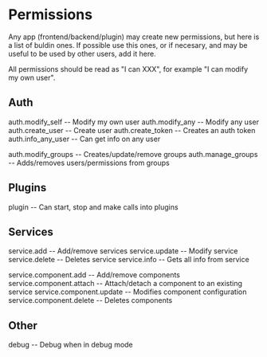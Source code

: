 # Permissions

Any app (frontend/backend/plugin) may create new permissions, but here is a list
of buldin ones. If possible use this ones, or if necesary, and may be useful to
be used by other users, add it here.

All permissions should be read as "I can XXX", for example "I can modify my own
user".

## Auth

auth.modify_self -- Modify my own user
auth.modify_any  -- Modify any user
auth.create_user -- Create user
auth.create_token -- Creates an auth token
auth.info_any_user -- Can get info on any user

auth.modify_groups -- Creates/update/remove groups
auth.manage_groups -- Adds/removes users/permissions from groups

## Plugins

plugin -- Can start, stop and make calls into plugins


## Services

service.add -- Add/remove services
service.update -- Modify service
service.delete -- Deletes service
service.info -- Gets all info from service

service.component.add -- Add/remove components
service.component.attach -- Attach/detach a component to an existing service
service.component.update -- Modifies component configuration
service.component.delete -- Deletes components

## Other

debug -- Debug when in debug mode
